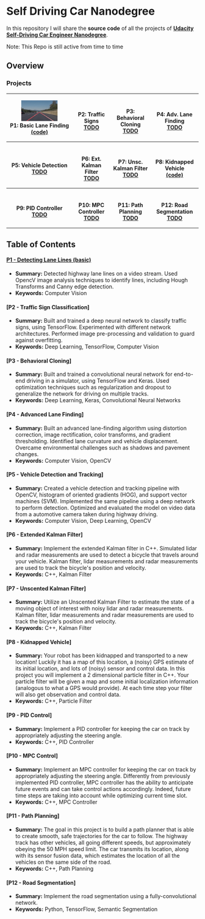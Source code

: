# Self Driving Car Nanodegree

In this repository I will share the **source code** of all the projects of **[Udacity Self-Driving Car Engineer Nanodegree](https://www.udacity.com/course/self-driving-car-engineer-nanodegree--nd013)**.

Note: This Repo is still active from time to time

## Overview

### Projects

<table style="width:100%">
  <tr>
    <th>
      <p align="center">
           <img src="./CarND_P1/examples/overview.gif" alt="Overview" width="60%" height="60%">
           <br>P1: Basic Lane Finding
           <br><a href="./CarND_P1" name="p1_code">(code)</a>
      </p>
    </th>
        <th><p align="center">
           <br>P2: Traffic Signs
           <br><a href="./project_2_traffic_sign_classifier" name="p2_code">TODO</a>
        </p>
    </th>
       <th><p align="center">
           <br>P3: Behavioral Cloning
           <br><a href="./project_3_behavioral_cloning" name="p3_code">TODO</a>
        </p>
    </th>
        <th><p align="center">
           <br>P4: Adv. Lane Finding
           <br><a href="./project_4_advanced_lane_finding" name="p4_code">TODO</a>
        </p>
    </th>
  </tr>
  <tr>
    <th><p align="center">
           <br>P5: Vehicle Detection
           <br><a href="./project_5_vehicle_detection" name="p5_code">TODO</a>
        </p>
    </th>
        <th><p align="center">
           <br>P6: Ext. Kalman Filter
           <br><a href="./project_6_extended_kalman_filter" name="p6_code">TODO</a>
        </p>
    </th>
    <th><p align="center">
           <br>P7: Unsc. Kalman Filter
           <br><a href="./project_7_unscented_kalman_filter" name="p7_code">TODO</a>
        </p>
    </th>
    <th><p align="center">
           <br>P8: Kidnapped Vehicle
           <br><a href="./project_8_kidnapped_vehicle" name="p8_code">(code)</a>
        </p>
    </th>
  </tr>
  <tr>
    <th><p align="center">
           <br>P9: PID Controller
           <br><a href="" name="p9_code">TODO</a>
        </p>
    </th>
    <th><p align="center">
           <br>P10: MPC Controller
           <br><a href="./project_10_MPC_control" name="p10_code">TODO</a>
        </p>
    </th>
   <th><p align="center">
           <br>P11: Path Planning
           <br><a href="./project_11_path_planning" name="p11_code">TODO</a>
        </p>
    </th>
    <th><p align="center">
           <br>P12: Road Segmentation
           <br><a href="./project_12_road_segmentation" name="p12_code">TODO</a>
        </p>
    </th>
  </tr>
</table>


## Table of Contents

#### [P1 - Detecting Lane Lines (basic)](CarND_P1)
 - **Summary:** Detected highway lane lines on a video stream. Used OpencV image analysis techniques to identify lines, including Hough Transforms and Canny edge detection.
 - **Keywords:** Computer Vision

#### [P2 - Traffic Sign Classification]
 - **Summary:** Built and trained a deep neural network to classify traffic signs, using TensorFlow. Experimented with different network architectures. Performed image pre-processing and validation to guard against overfitting.
 - **Keywords:** Deep Learning, TensorFlow, Computer Vision

#### [P3 - Behavioral Cloning]
 - **Summary:** Built and trained a convolutional neural network for end-to-end driving in a simulator, using TensorFlow and Keras. Used optimization techniques such as regularization and dropout to generalize the network for driving on multiple tracks.
 - **Keywords:** Deep Learning, Keras, Convolutional Neural Networks

#### [P4 - Advanced Lane Finding]
 - **Summary:** Built an advanced lane-finding algorithm using distortion correction, image rectification, color transforms, and gradient thresholding. Identified lane curvature and vehicle displacement. Overcame environmental challenges such as shadows and pavement changes.
 - **Keywords:** Computer Vision, OpenCV

#### [P5 - Vehicle Detection and Tracking]
 - **Summary:** Created a vehicle detection and tracking pipeline with OpenCV, histogram of oriented gradients (HOG), and support vector machines (SVM). Implemented the same pipeline using a deep network to perform detection. Optimized and evaluated the model on video data from a automotive camera taken during highway driving.
 - **Keywords:** Computer Vision, Deep Learning, OpenCV

 #### [P6 - Extended Kalman Filter]
 - **Summary:** Implement the extended Kalman filter in C++. Simulated lidar and radar measurements are used to detect a bicycle that travels around your vehicle. Kalman filter, lidar measurements and radar measurements are used to track the bicycle's position and velocity.
 - **Keywords:** C++, Kalman Filter

 #### [P7 - Unscented Kalman Filter]
 - **Summary:**  Utilize an Unscented Kalman Filter to estimate the state of a moving object of interest with noisy lidar and radar measurements. Kalman filter, lidar measurements and radar measurements are used to track the bicycle's position and velocity.
 - **Keywords:** C++, Kalman Filter

  #### [P8 - Kidnapped Vehicle]
 - **Summary:** Your robot has been kidnapped and transported to a new location! Luckily it has a map of this location, a (noisy) GPS estimate of its initial location, and lots of (noisy) sensor and control data. In this project you will implement a 2 dimensional particle filter in C++. Your particle filter will be given a map and some initial localization information (analogous to what a GPS would provide). At each time step your filter will also get observation and control data.
 - **Keywords:** C++, Particle Filter

 #### [P9 - PID Control]
 - **Summary:** Implement a PID controller for keeping the car on track by appropriately adjusting the steering angle.
 - **Keywords:** C++, PID Controller

#### [P10 - MPC Control]
- **Summary:** Implement an MPC controller for keeping the car on track by appropriately adjusting the steering angle. Differently from previously implemented PID controller, MPC controller has the ability to anticipate future events and can take control actions accordingly. Indeed, future time steps are taking into account while optimizing current time slot.
- **Keywords:** C++, MPC Controller

#### [P11 - Path Planning]
- **Summary:** The goal in this project is to build a path planner that is able to create smooth, safe trajectories for the car to follow. The highway track has other vehicles, all going different speeds, but approximately obeying the 50 MPH speed limit. The car transmits its location, along with its sensor fusion data, which estimates the location of all the vehicles on the same side of the road.
- **Keywords:** C++, Path Planning

#### [P12 - Road Segmentation]
- **Summary:** Implement the road segmentation using a fully-convolutional network.
- **Keywords:** Python, TensorFlow, Semantic Segmentation
